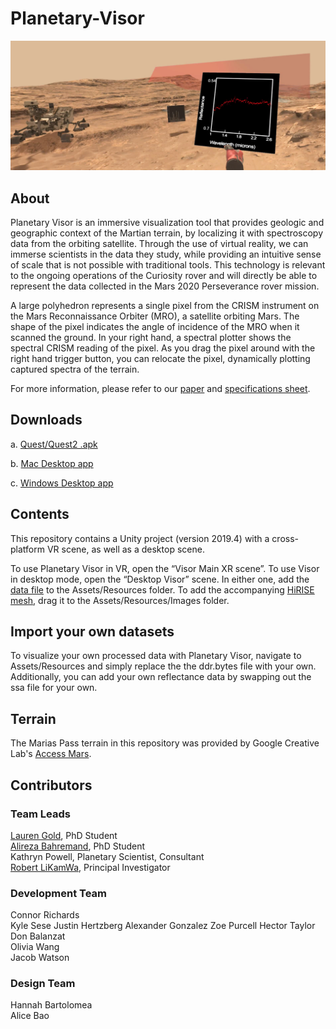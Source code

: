 # Planetary-Visor
![](Images/teaser.png) 

## About
Planetary Visor is an immersive visualization tool that provides geologic and geographic context of the Martian terrain, by localizing it with spectroscopy data from the orbiting satellite. Through the use of virtual reality, we can immerse scientists in the data they study, while providing an intuitive sense of scale that is not possible with traditional tools. This technology is relevant to the ongoing operations of the Curiosity rover and will directly be able to represent the data collected in the Mars 2020 Perseverance rover mission.

A large polyhedron represents a single pixel from the CRISM instrument on the Mars Reconnaissance Orbiter (MRO), a satellite orbiting Mars. The shape of the pixel indicates the angle of incidence of  the MRO when it scanned the ground. In your right hand, a spectral plotter shows the spectral CRISM reading of the pixel. As you drag the pixel around with the right hand trigger button, you can relocate the pixel, dynamically plotting captured spectra of the terrain.

For more information, please refer to our [paper](https://ieeexplore.ieee.org/abstract/document/9417645) and [specifications sheet](https://docs.google.com/document/d/1kGCzEMR2xrff4Ix_1EuVwuAB_juHsJ6bS9WEtmvN8OQ/edit?usp=sharing).


## Downloads
a. [Quest/Quest2 .apk](https://drive.google.com/drive/u/0/folders/1saZhpeA-oVFzD2kpPOjG9ppVDmhHgpDY)

b. [Mac Desktop app](https://drive.google.com/drive/u/0/folders/17XL8BXiAt1yD2579Hp4jL3Yb1FRPufyY)

c. [Windows Desktop app](https://drive.google.com/drive/u/0/folders/17XL8BXiAt1yD2579Hp4jL3Yb1FRPufyY)
## Contents
This repository contains a Unity project (version 2019.4) with a cross-platform VR scene, as well as a desktop scene. 

To use Planetary Visor in VR, open the “Visor Main XR scene”. To use Visor in desktop mode, open the “Desktop Visor” scene. 
In either one, add the [data file](https://drive.google.com/file/d/1CCanj8WCWzXFJ99qGjfwHSd6wggRgGys/view?usp=sharing) to the Assets/Resources folder.
To add the accompanying [HiRISE mesh](https://drive.google.com/file/d/1cAhYsbwRMsdiet7UFBo99PIZeNEpnXHr/view?usp=sharing), drag it to the Assets/Resources/Images folder.
## Import your own datasets
To visualize your own processed data with Planetary Visor, navigate to Assets/Resources and simply replace the the ddr.bytes file with your own. Additionally, you can add your own reflectance data by swapping out the ssa file for your own.
## Terrain
The Marias Pass terrain in this repository was provided by Google Creative Lab's [Access Mars](https://github.com/googlecreativelab/access-mars).
## Contributors

### Team Leads 
[Lauren Gold](https://github.com/LaurenGold), PhD Student <br/>
[Alireza Bahremand](https://github.com/TheWiselyBearded/assign-git), PhD Student <br />
Kathryn Powell, Planetary Scientist, Consultant <br />
[Robert LiKamWa](https://github.com/roblkw-asu), Principal Investigator <br />

### Development Team 
Connor Richards  
Kyle Sese
Justin Hertzberg
Alexander Gonzalez
Zoe Purcell
Hector Taylor   
Don Balanzat       
Olivia Wang   
Jacob Watson 

### Design Team 
Hannah Bartolomea    
Alice Bao  
